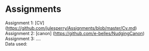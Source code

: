 # Assignments

Assignment 1: [CV] (https://github.com/julesperry/Assignments/blob/master/Cv.md)  
Assignment 2: [canon] (https://github.com/e-belles/NudgingCanon)
Assignment 3: ....   
            Data used: 
